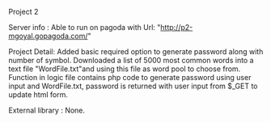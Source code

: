 Project 2

Server info : Able to run on pagoda with Url: "http://p2-mgoyal.gopagoda.com/"


Project Detail: Added basic required option to generate password along with number of symbol. Downloaded a list of 5000 most common words into a text file "WordFile.txt"and using this file as word pool to choose from. Function in logic file contains php code to generate password using user input and WordFile.txt, password is returned with user input from $_GET to update html form.


External library : None.

